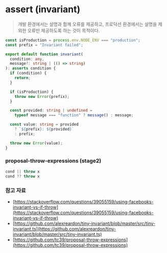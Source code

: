 # assert (invariant)

> 개발 환경에서는 설명과 함께 오류를 제공하고, 프로덕션 환경에서는 설명을 제외한 오류만 제공하도록 하는 것이 목적이다.

```typescript
const isProduction = process.env.NODE_ENV === "production";
const prefix = "Invariant failed";

export default function invariant(
  condition: any,
  message?: string | (() => string)
): asserts condition {
  if (condition) {
    return;
  }

  if (isProduction) {
    throw new Error(prefix);
  }

  const provided: string | undefined =
    typeof message === "function" ? message() : message;

  const value: string = provided
    ? `${prefix}: ${provided}`
    : prefix;

  throw new Error(value);
}
```

### proposal-throw-expressions (stage2)

```typescript
cond || throw x
cond ?? throw x
```

### 참고 자료

* [https://stackoverflow.com/questions/39055159/using-facebooks-invariant-vs-if-throw](https://stackoverflow.com/questions/39055159/using-facebooks-invariant-vs-if-throw)
* [https://github.com/alexreardon/tiny-invariant/blob/master/src/tiny-invariant.ts](https://github.com/alexreardon/tiny-invariant/blob/master/src/tiny-invariant.ts)
* [https://github.com/tc39/proposal-throw-expressions](https://github.com/tc39/proposal-throw-expressions)
